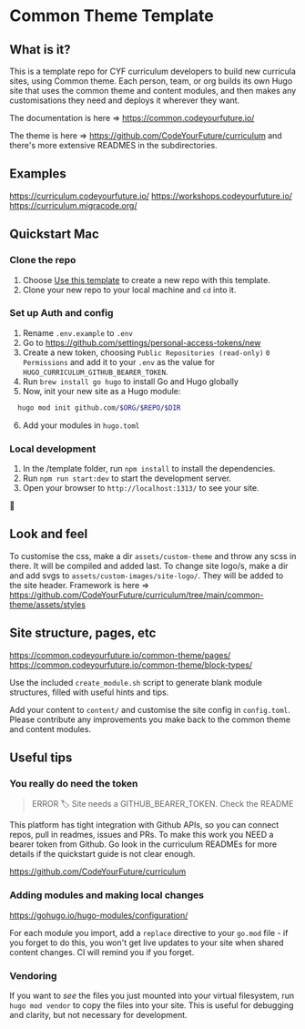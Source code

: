 # Common Theme Template

## What is it?

This is a template repo for CYF curriculum developers to build new curricula sites, using Common theme. Each person, team, or org builds its own Hugo site that uses the common theme and content modules, and then makes any customisations they need and deploys it wherever they want.

The documentation is here => https://common.codeyourfuture.io/

The theme is here => https://github.com/CodeYourFuture/curriculum and there's more extensive READMES in the subdirectories.

## Examples

https://curriculum.codeyourfuture.io/
https://workshops.codeyourfuture.io/
https://curriculum.migracode.org/

## Quickstart Mac

### Clone the repo

1. Choose [Use this template](https://github.com/new?template_name=CYF-Common-Theme-Template&template_owner=CodeYourFuture) to create a new repo with this template.
1. Clone your new repo to your local machine and `cd` into it.

### Set up Auth and config

1. Rename `.env.example` to `.env`
1. Go to https://github.com/settings/personal-access-tokens/new
1. Create a new token, choosing `Public Repositories (read-only)` `0 Permissions` and add it to your `.env` as the value for `HUGO_CURRICULUM_GITHUB_BEARER_TOKEN`.
1. Run `brew install go hugo` to install Go and Hugo globally
1. Now, init your new site as a Hugo module:

```zsh
  hugo mod init github.com/$ORG/$REPO/$DIR
```

6. Add your modules in `hugo.toml`

### Local development

1. In the /template folder, run `npm install` to install the dependencies.
1. Run `npm run start:dev` to start the development server.
1. Open your browser to `http://localhost:1313/` to see your site.

🎉

## Look and feel

To customise the css, make a dir `assets/custom-theme` and throw any scss in there. It will be compiled and added last. To change site logo/s, make a dir and add svgs to `assets/custom-images/site-logo/`. They will be added to the site header. Framework is here => https://github.com/CodeYourFuture/curriculum/tree/main/common-theme/assets/styles

## Site structure, pages, etc

https://common.codeyourfuture.io/common-theme/pages/
https://common.codeyourfuture.io/common-theme/block-types/

Use the included `create_module.sh` script to generate blank module structures, filled with useful hints and tips.

Add your content to `content/` and customise the site config in `config.toml`. Please contribute any improvements you make back to the common theme and content modules.

## Useful tips

### You really do need the token

> ERROR 🏷️ Site needs a GITHUB_BEARER_TOKEN. Check the README

This platform has tight integration with Github APIs, so you can connect repos, pull in readmes, issues and PRs. To make this work you NEED a bearer token from Github. Go look in the curriculum READMEs for more details if the quickstart guide is not clear enough.

https://github.com/CodeYourFuture/curriculum

### Adding modules and making local changes

https://gohugo.io/hugo-modules/configuration/

For each module you import, add a `replace` directive to your `go.mod` file - if you forget to do this, you won't get live updates to your site when shared content changes. CI will remind you if you forget.

### Vendoring

If you want to _see_ the files you just mounted into your virtual filesystem, run `hugo mod vendor` to copy the files into your site. This is useful for debugging and clarity, but not necessary for development.
